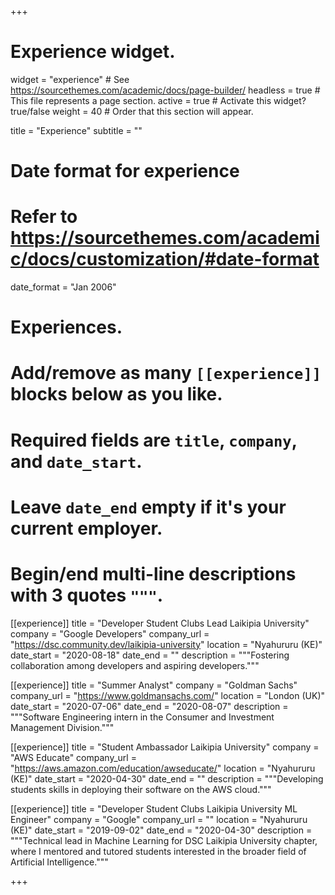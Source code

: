 +++
# Experience widget.
widget = "experience"  # See https://sourcethemes.com/academic/docs/page-builder/
headless = true  # This file represents a page section.
active = true  # Activate this widget? true/false
weight = 40  # Order that this section will appear.

title = "Experience"
subtitle = ""

# Date format for experience
#   Refer to https://sourcethemes.com/academic/docs/customization/#date-format
date_format = "Jan 2006"

# Experiences.
#   Add/remove as many `[[experience]]` blocks below as you like.
#   Required fields are `title`, `company`, and `date_start`.
#   Leave `date_end` empty if it's your current employer.
#   Begin/end multi-line descriptions with 3 quotes `"""`.


[[experience]]
  title = "Developer Student Clubs Lead Laikipia University"
  company = "Google Developers"
  company_url = "https://dsc.community.dev/laikipia-university"
  location = "Nyahururu (KE)"
  date_start = "2020-08-18"
  date_end = ""
  description = """Fostering collaboration among developers and aspiring developers."""

[[experience]]
  title = "Summer Analyst"
  company = "Goldman Sachs"
  company_url = "https://www.goldmansachs.com/"
  location = "London (UK)"
  date_start = "2020-07-06"
  date_end = "2020-08-07"
  description = """Software Engineering intern in the Consumer and Investment Management Division."""

[[experience]]
  title = "Student Ambassador Laikipia University"
  company = "AWS Educate"
  company_url = "https://aws.amazon.com/education/awseducate/"
  location = "Nyahururu (KE)"
  date_start = "2020-04-30"
  date_end = ""
  description = """Developing students skills in deploying their software on the AWS cloud."""

[[experience]]
  title = "Developer Student Clubs Laikipia University ML Engineer"
  company = "Google"
  company_url = ""
  location = "Nyahururu (KE)"
  date_start = "2019-09-02"
  date_end = "2020-04-30"
  description = """Technical lead in Machine Learning for DSC Laikipia University chapter, where I mentored and tutored students interested in the broader field of Artificial Intelligence."""

+++

